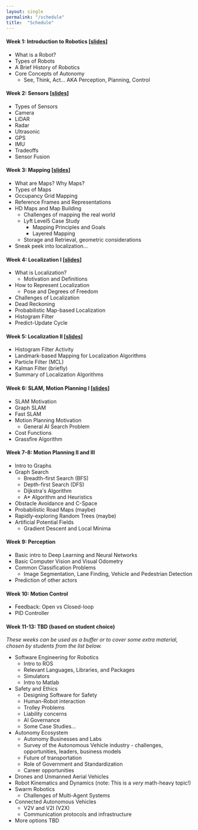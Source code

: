 ```yaml
---
layout: single
permalink: "/schedule"
title:  "Schedule"
---
```


#### Week 1: Introduction to Robotics [[slides][lec1]]
- What is a Robot?
- Types of Robots
- A Brief History of Robotics
- Core Concepts of Autonomy
    - See, Think, Act... AKA Perception, Planning, Control

#### Week 2: Sensors [[slides][lec2]]
- Types of Sensors
- Camera
- LiDAR
- Radar
- Ultrasonic
- GPS
- IMU
- Tradeoffs
- Sensor Fusion

#### Week 3: Mapping [[slides][lec3]]
- What are Maps? Why Maps?
- Types of Maps
- Occupancy Grid Mapping
- Reference Frames and Representations
- HD Maps and Map Building
    - Challenges of mapping the real world
    - Lyft Level5 Case Study
        - Mapping Principles and Goals
        - Layered Mapping
    - Storage and Retrieval, geometric considerations
- Sneak peek into localization...

#### Week 4: Localization I [[slides][lec4]]
- What is Localization?
  - Motivation and Definitions
- How to Represent Localization
    - Pose and Degrees of Freedom
- Challenges of Localization
- Dead Reckoning
- Probabilistic Map-based Localization
- Histogram Filter
- Predict-Update Cycle

#### Week 5: Localization II [[slides][lec5]]
- Histogram Filter Activity
- Landmark-based Mapping for Localization Algorithms
- Particle Filter (MCL)
- Kalman Filter (briefly)
- Summary of Localization Algorithms

#### Week 6: SLAM, Motion Planning I [[slides][lec6]]
- SLAM Motivation
- Graph SLAM
- Fast SLAM
- Motion Planning Motivation
  - General AI Search Problem
- Cost Functions
- Grassfire Algorithm

#### Week 7-8: Motion Planning II and III
- Intro to Graphs
- Graph Search
    - Breadth-first Search (BFS)
    - Depth-first Search (DFS)
    - Dijkstra's Algorithm
    - A* Algorithm and Heuristics
- Obstacle Avoidance and C-Space
- Probabilistic Road Maps (maybe)
- Rapidly-exploring Random Trees (maybe)
- Artificial Potential Fields
    - Gradient Descent and Local Minima

#### Week 9: Perception
- Basic intro to Deep Learning and Neural Networks
- Basic Computer Vision and Visual Odometry
- Common Classification Problems
    - Image Segmentation, Lane Finding, Vehicle and Pedestrian Detection
- Prediction of other actors

#### Week 10: Motion Control
- Feedback: Open vs Closed-loop
- PID Controller

#### Week 11-13: TBD (based on student choice)
_These weeks can be used as a buffer or to cover some extra material, chosen by students from the list below._
- Software Engineering for Robotics
    - Intro to ROS
    - Relevant Languages, Libraries, and Packages
    - Simulators
    - Intro to Matlab
- Safety and Ethics
    - Designing Software for Safety
    - Human-Robot interaction
    - Trolley Problems
    - Liability concerns
    - AI Governance
    - Some Case Studies...
- Autonomy Ecosystem
    - Autonomy Businesses and Labs
    - Survey of the Autonomous Vehicle industry - challenges, opportunities, leaders, business models
    - Future of transportation
    - Role of Government and Standardization
    - Career opportunities
- Drones and Unmanned Aerial Vehicles
- Robot Kinematics and Dynamics (note: This is a _very_ math-heavy topic!)
- Swarm Robotics
    - Challenges of Multi-Agent Systems
- Connected Autonomous Vehicles
    - V2V and V2I (V2X)
    - Communication protocols and infrastructure
- More options TBD

<!-- lectures -->
[lec1]: https://github.com/rohanraval/cs1501/raw/master/lectures/1_intro.pdf
[lec2]: https://github.com/rohanraval/cs1501/raw/master/lectures/2_sensors.pdf
[lec3]: https://github.com/rohanraval/cs1501/raw/master/lectures/3_mapping_localization0.pdf
[lec4]: https://github.com/rohanraval/cs1501/raw/master/lectures/4_localization1.pdf
[lec5]: https://github.com/rohanraval/cs1501/raw/master/lectures/5_localization2.pdf
[lec6]: https://github.com/rohanraval/cs1501/raw/master/lectures/6_slam_planning1.pdf
